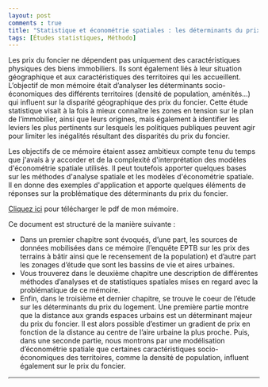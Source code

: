 ```yaml
---
layout: post
comments : true
title: "Statistique et économétrie spatiales : les déterminants du prix du foncier "
tags: [Études statistiques, Méthodo]
--- 
```


Les prix du foncier ne dépendent pas uniquement des caractéristiques physiques des biens immobiliers. Ils sont également liés à leur situation géographique et aux caractéristiques des territoires qui les accueillent. L’objectif de mon mémoire était d’analyser les déterminants socio-économiques des différents territoires (densité de population, aménités...) qui influent sur la disparité géographique des prix du foncier. Cette étude statistique visait à la fois à mieux connaître les zones en tension sur le plan de l’immobilier, ainsi que leurs origines, mais également à identifier les leviers les plus pertinents sur lesquels les politiques publiques peuvent agir pour limiter les inégalités résultant des disparités du prix du foncier.

Les objectifs de ce mémoire étaient assez ambitieux compte tenu du temps que j'avais à y accorder et de la complexité d'interprétation des modèles d'économétrie spatiale utilisés. Il peut toutefois apporter quelques bases sur les méthodes d'analyse spatiale et les modèles d'économétrie spatiale. Il en donne des exemples d'application et apporte quelques éléments de réponses sur la problématique des déterminants du prix du foncier.  

<a href="https://antuki.github.io/figure/memoire_foncier_doc1.pdf"
   download="memoire_foncier_pdf_ka">Cliquez ici</a> pour télécharger le pdf de mon mémoire.

<!--break-->

Ce document est structuré de la manière suivante : 
- Dans un premier chapitre sont évoqués, d’une part, les sources de données mobilisées dans ce mémoire (l’enquête EPTB sur les prix des terrains à bâtir ainsi que le recensement de la population) et d’autre part les zonages d’étude que sont les bassins de vie et aires urbaines.
- Vous trouverez dans le deuxième chapitre une description de différentes méthodes d’analyses et de statistiques spatiales mises en regard avec la problématique de ce mémoire.
- Enfin, dans le troisième et dernier chapitre, se trouve le coeur de l’étude sur les déterminants du prix du logement. Une première partie montre que la distance aux grands espaces urbains est un déterminant majeur du prix du foncier. Il est alors possible d’estimer un gradient de prix en fonction de la distance au centre de l’aire urbaine la plus proche. Puis, dans une seconde partie, nous montrons par une modélisation d’économétrie spatiale que certaines caractéristiques socio-économiques des territoires, comme la densité de population, influent également sur le prix du foncier. 


<div style="position:relative; max-width: 100%;">
    <iframe style="position:absolute; width:100%; height:100%;max-width: 100%"
        src="https://antuki.github.io/figure/memoire_foncier_doc1.pdf" scrolling="yes">
    </iframe>
</div>
